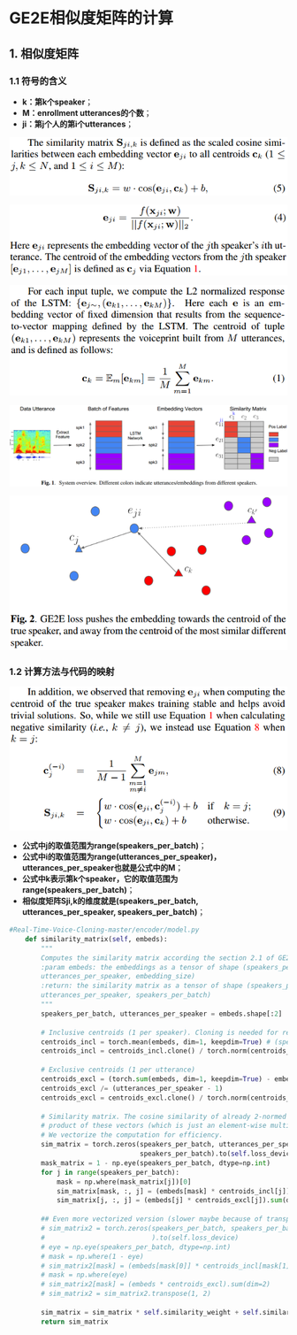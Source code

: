 # GE2E相似度矩阵的计算

## 1. 相似度矩阵

### 1.1 符号的含义

+ **k：第k个speaker**；
+ **M：enrollment utterances的个数**；
+ **ji：第j个人的第i个utterances**；

![GE2E相似度矩阵的计算-f1.png](https://github.com/xuewengeophysics/architect/blob/master/AI/greedyai/20201219_02Code_%E8%AF%B4%E8%AF%9D%E4%BA%BA%E7%89%B9%E5%BE%81%E6%8F%90%E5%8F%96%E6%8A%80%E6%9C%AF%E5%AE%9E%E7%8E%B0/figures/GE2E%E7%9B%B8%E4%BC%BC%E5%BA%A6%E7%9F%A9%E9%98%B5%E7%9A%84%E8%AE%A1%E7%AE%97-f1.png?raw=true)  



  ![GE2E相似度矩阵的计算-f2.png](https://github.com/xuewengeophysics/architect/blob/master/AI/greedyai/20201219_02Code_%E8%AF%B4%E8%AF%9D%E4%BA%BA%E7%89%B9%E5%BE%81%E6%8F%90%E5%8F%96%E6%8A%80%E6%9C%AF%E5%AE%9E%E7%8E%B0/figures/GE2E%E7%9B%B8%E4%BC%BC%E5%BA%A6%E7%9F%A9%E9%98%B5%E7%9A%84%E8%AE%A1%E7%AE%97-f2.png?raw=true)  



![GE2E相似度矩阵的计算-f3.png](https://github.com/xuewengeophysics/architect/blob/master/AI/greedyai/20201219_02Code_%E8%AF%B4%E8%AF%9D%E4%BA%BA%E7%89%B9%E5%BE%81%E6%8F%90%E5%8F%96%E6%8A%80%E6%9C%AF%E5%AE%9E%E7%8E%B0/figures/GE2E%E7%9B%B8%E4%BC%BC%E5%BA%A6%E7%9F%A9%E9%98%B5%E7%9A%84%E8%AE%A1%E7%AE%97-f3.png?raw=true)  



![GE2E相似度矩阵的计算-f4.png](https://github.com/xuewengeophysics/architect/blob/master/AI/greedyai/20201219_02Code_%E8%AF%B4%E8%AF%9D%E4%BA%BA%E7%89%B9%E5%BE%81%E6%8F%90%E5%8F%96%E6%8A%80%E6%9C%AF%E5%AE%9E%E7%8E%B0/figures/GE2E%E7%9B%B8%E4%BC%BC%E5%BA%A6%E7%9F%A9%E9%98%B5%E7%9A%84%E8%AE%A1%E7%AE%97-f4.png?raw=true)   



![GE2E相似度矩阵的计算-f5.png](https://github.com/xuewengeophysics/architect/blob/master/AI/greedyai/20201219_02Code_%E8%AF%B4%E8%AF%9D%E4%BA%BA%E7%89%B9%E5%BE%81%E6%8F%90%E5%8F%96%E6%8A%80%E6%9C%AF%E5%AE%9E%E7%8E%B0/figures/GE2E%E7%9B%B8%E4%BC%BC%E5%BA%A6%E7%9F%A9%E9%98%B5%E7%9A%84%E8%AE%A1%E7%AE%97-f5.png?raw=true)  

### 1.2 计算方法与代码的映射

![GE2E相似度矩阵的计算-f6.png](https://github.com/xuewengeophysics/architect/blob/master/AI/greedyai/20201219_02Code_%E8%AF%B4%E8%AF%9D%E4%BA%BA%E7%89%B9%E5%BE%81%E6%8F%90%E5%8F%96%E6%8A%80%E6%9C%AF%E5%AE%9E%E7%8E%B0/figures/GE2E%E7%9B%B8%E4%BC%BC%E5%BA%A6%E7%9F%A9%E9%98%B5%E7%9A%84%E8%AE%A1%E7%AE%97-f6.png?raw=true)  

+ **公式中j的取值范围为range(speakers_per_batch)**；
+ **公式中i的取值范围为range(utterances_per_speaker)，utterances_per_speaker也就是公式中的M**；
+ **公式中k表示第k个speaker，它的取值范围为range(speakers_per_batch)**；
+ **相似度矩阵Sji,k的维度就是(speakers_per_batch, utterances_per_speaker, speakers_per_batch)**；

```python
#Real-Time-Voice-Cloning-master/encoder/model.py
	def similarity_matrix(self, embeds):
        """
        Computes the similarity matrix according the section 2.1 of GE2E.
        :param embeds: the embeddings as a tensor of shape (speakers_per_batch, 
        utterances_per_speaker, embedding_size)
        :return: the similarity matrix as a tensor of shape (speakers_per_batch,
        utterances_per_speaker, speakers_per_batch)
        """
        speakers_per_batch, utterances_per_speaker = embeds.shape[:2]
        
        # Inclusive centroids (1 per speaker). Cloning is needed for reverse differentiation
        centroids_incl = torch.mean(embeds, dim=1, keepdim=True) # (speakers_per_batch, 1, embedding_size)
        centroids_incl = centroids_incl.clone() / torch.norm(centroids_incl, dim=2, keepdim=True)

        # Exclusive centroids (1 per utterance)
        centroids_excl = (torch.sum(embeds, dim=1, keepdim=True) - embeds)
        centroids_excl /= (utterances_per_speaker - 1)
        centroids_excl = centroids_excl.clone() / torch.norm(centroids_excl, dim=2, keepdim=True)

        # Similarity matrix. The cosine similarity of already 2-normed vectors is simply the dot
        # product of these vectors (which is just an element-wise multiplication reduced by a sum).
        # We vectorize the computation for efficiency.
        sim_matrix = torch.zeros(speakers_per_batch, utterances_per_speaker,
                                 speakers_per_batch).to(self.loss_device)
        mask_matrix = 1 - np.eye(speakers_per_batch, dtype=np.int)
        for j in range(speakers_per_batch):
            mask = np.where(mask_matrix[j])[0]
            sim_matrix[mask, :, j] = (embeds[mask] * centroids_incl[j]).sum(dim=2)
            sim_matrix[j, :, j] = (embeds[j] * centroids_excl[j]).sum(dim=1)
        
        ## Even more vectorized version (slower maybe because of transpose)
        # sim_matrix2 = torch.zeros(speakers_per_batch, speakers_per_batch, utterances_per_speaker
        #                           ).to(self.loss_device)
        # eye = np.eye(speakers_per_batch, dtype=np.int)
        # mask = np.where(1 - eye)
        # sim_matrix2[mask] = (embeds[mask[0]] * centroids_incl[mask[1]]).sum(dim=2)
        # mask = np.where(eye)
        # sim_matrix2[mask] = (embeds * centroids_excl).sum(dim=2)
        # sim_matrix2 = sim_matrix2.transpose(1, 2)
        
        sim_matrix = sim_matrix * self.similarity_weight + self.similarity_bias
        return sim_matrix
```

